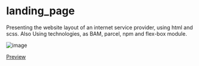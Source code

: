 # landing_page

Presenting the website layout of an internet service provider, using html and scss. Also Using technologies, as BAM, parcel, npm and flex-box module.

![image](https://user-images.githubusercontent.com/96378382/153232611-54fe7c26-c9ea-48b3-84f2-5b8234d6251f.png)

[Preview](https://anastasiashkulkova.github.io/landing_page/src)


